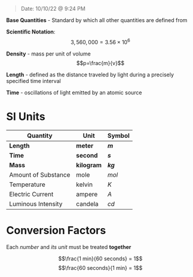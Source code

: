 > Date: 10/10/22 @ 9:24 PM

**Base Quantities** - Standard by which all other quantities are defined from

**Scientific Notation**:
$$3,560,000=3.56\times10^{6}$$

**Density** - mass per unit of volume
$$p=\frac{m}{v}$$

**Length** - defined as the distance traveled by light during a precisely specified time interval

**Time** - oscillations of light emitted by an atomic source


# SI Units
| Quantity            | Unit         | Symbol   |
|---------------------|--------------|----------|
| **Length**          | **meter**    | **$m$**  |
| **Time**            | **second**   | **$s$**  |
| **Mass**            | **kilogram** | **$kg$** |
| Amount of Substance | mole         | $mol$    |
| Temperature         | kelvin       | $K$      |
| Electric Current    | ampere       | $A$      |
| Luminous Intensity  | candela      | $cd$     |

# Conversion Factors

Each *number* and *its unit* must be treated **together**

$$\frac{1 min}{60 seconds} = 1$$
$$\frac{60 seconds}{1 min} = 1$$
